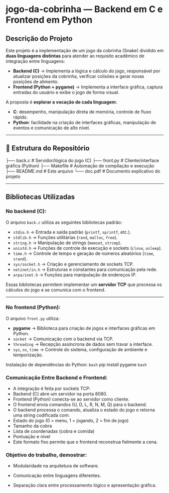 # jogo-da-cobrinha — Backend em C e Frontend em Python

## Descrição do Projeto

Este projeto é a implementação de um jogo da cobrinha (Snake) dividido em **duas linguagens distintas** para atender ao requisito acadêmico de integração entre linguagens:

- **Backend (C)** → Implementa a lógica e cálculo do jogo, responsável por atualizar posições da cobrinha, verificar colisões e gerar novas posições de alimento.
- **Frontend (Python + pygame)** → Implementa a interface gráfica, captura entradas do usuário e exibe o jogo de forma visual.

A proposta é **explorar a vocação de cada linguagem**:
- **C**: desempenho, manipulação direta de memória, controle de fluxo rápido.
- **Python**: facilidade na criação de interfaces gráficas, manipulação de eventos e comunicação de alto nível.

---

## 📂 Estrutura do Repositório
├── back.c # Servidor/lógica do jogo (C)
├── front.py # Cliente/interface gráfica (Python)
├── Makefile # Automação de compilação e execução
├── README.md # Este arquivo
└── doc.pdf # Documento explicativo do projeto

---

## Bibliotecas Utilizadas

### **No backend (C)**:
O arquivo `back.c` utiliza as seguintes bibliotecas padrão:
- `stdio.h` → Entrada e saída padrão (`printf`, `sprintf`, etc.).
- `stdlib.h` → Funções utilitárias (`rand`, `malloc`, `free`).
- `string.h` → Manipulação de strings (`memset`, `strcmp`).
- `unistd.h` → Funções de controle de execução e sockets (`close`, `usleep`).
- `time.h` → Controle de tempo e geração de números aleatórios (`time`, `srand`).
- `sys/socket.h` → Criação e gerenciamento de sockets TCP.
- `netinet/in.h` → Estruturas e constantes para comunicação pela rede.
- `arpa/inet.h` → Funções para manipulação de endereços IP.

Essas bibliotecas permitem implementar um **servidor TCP** que processa os cálculos do jogo e se comunica com o frontend.

---

### **No frontend (Python)**:
O arquivo `front.py` utiliza:
- **pygame** → Biblioteca para criação de jogos e interfaces gráficas em Python.
- `socket` → Comunicação com o backend via TCP.
- `threading` → Recepção assíncrona de dados sem travar a interface.
- `sys`, `os`, `time` → Controle do sistema, configuração de ambiente e temporização.

Instalação de dependências do Python:
```bash```
pip install pygame
```bash```

### Comunicação Entre Backend e Frontend:

- A integração é feita por sockets TCP:
- Backend (C) abre um servidor na porta 8080.
- Frontend (Python) conecta-se ao servidor como cliente.
- O frontend envia comandos (U, D, L, R, N, M, Q) para o backend.
- O backend processa o comando, atualiza o estado do jogo e retorna uma string codificada com:
- Estado do jogo (0 = menu, 1 = jogando, 2 = fim de jogo)
- Tamanho da cobra
- Lista de coordenadas (cobra e comida)
- Pontuação e nível
- Este formato fixo permite que o frontend reconstrua fielmente a cena.

### Objetivo do trabalho, demostrar:

- Modularidade na arquitetura de software.

- Comunicação entre linguagens diferentes.

- Separação clara entre processamento lógico e apresentação gráfica.

